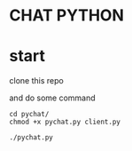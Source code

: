 # CHAT PYTHON 

# start 
clone this repo 


and do some command 
```bach
cd pychat/
chmod +x pychat.py client.py

./pychat.py
```